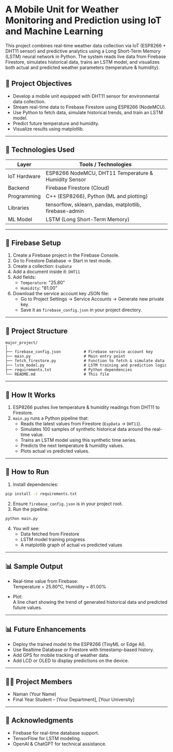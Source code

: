 # A Mobile Unit for Weather Monitoring and Prediction using IoT and Machine Learning

This project combines real-time weather data collection via IoT (ESP8266 + DHT11 sensor) and predictive analytics using a Long Short-Term Memory (LSTM) neural network in Python. The system reads live data from Firebase Firestore, simulates historical data, trains an LSTM model, and visualizes both actual and predicted weather parameters (temperature & humidity).

## 🌟 Project Objectives

- Develop a mobile unit equipped with DHT11 sensor for environmental data collection.
- Stream real-time data to Firebase Firestore using ESP8266 (NodeMCU).
- Use Python to fetch data, simulate historical trends, and train an LSTM model.
- Predict future temperature and humidity.
- Visualize results using matplotlib.

---

## 🧰 Technologies Used

| Layer           | Tools / Technologies                              |
|----------------|----------------------------------------------------|
| IoT Hardware   | ESP8266 NodeMCU, DHT11 Temperature & Humidity Sensor |
| Backend        | Firebase Firestore (Cloud)                        |
| Programming    | C++ (ESP8266), Python (ML and plotting)           |
| Libraries      | tensorflow, sklearn, pandas, matplotlib, firebase-admin |
| ML Model       | LSTM (Long Short-Term Memory)                     |

---

## 📱 Firebase Setup

1. Create a Firebase project in the Firebase Console.
2. Go to Firestore Database → Start in test mode.
3. Create a collection: `EspData`
4. Add a document inside it: `DHT11`
5. Add fields:
   - `Temperature`: "25.80"
   - `Humidity`: "81.00"
6. Download the service account key JSON file:
   - Go to Project Settings → Service Accounts → Generate new private key.
   - Save it as `firebase_config.json` in your project directory.

---

## 📂 Project Structure

```
major_project/
│
├── firebase_config.json          # Firebase service account key
├── main.py                       # Main entry point
├── fetch_firestore.py            # Function to fetch & simulate data
├── lstm_model.py                 # LSTM training and prediction logic
├── requirements.txt              # Python dependencies
└── README.md                     # This file
```

---

## 🧠 How It Works

1. ESP8266 pushes live temperature & humidity readings from DHT11 to Firestore.
2. `main.py` runs a Python pipeline that:
   - Reads the latest values from Firestore (`EspData` → `DHT11`).
   - Simulates 100 samples of synthetic historical data around the real-time value.
   - Trains an LSTM model using this synthetic time series.
   - Predicts the next temperature & humidity values.
   - Plots actual vs predicted values.

---

## 🚀 How to Run

1. Install dependencies:

```bash
pip install -r requirements.txt
```

2. Ensure `firebase_config.json` is in your project root.
3. Run the pipeline:

```bash
python main.py
```

4. You will see:
   - Data fetched from Firestore
   - LSTM model training progress
   - A matplotlib graph of actual vs predicted values

---

## 📊 Sample Output

- Real-time value from Firebase:  
  Temperature = 25.80°C, Humidity = 81.00%

- Plot:  
  A line chart showing the trend of generated historical data and predicted future values.

---

## 📊 Future Enhancements

- Deploy the trained model to the ESP8266 (TinyML or Edge AI).
- Use Realtime Database or Firestore with timestamp-based history.
- Add GPS for mobile tracking of weather data.
- Add LCD or OLED to display predictions on the device.

---

## 👨‍🎓 Project Members

- Naman (Your Name)  
- Final Year Student – [Your Department], [Your University]

---

## 📜 Acknowledgments

- Firebase for real-time database support.
- TensorFlow for LSTM modeling.
- OpenAI & ChatGPT for technical assistance.
